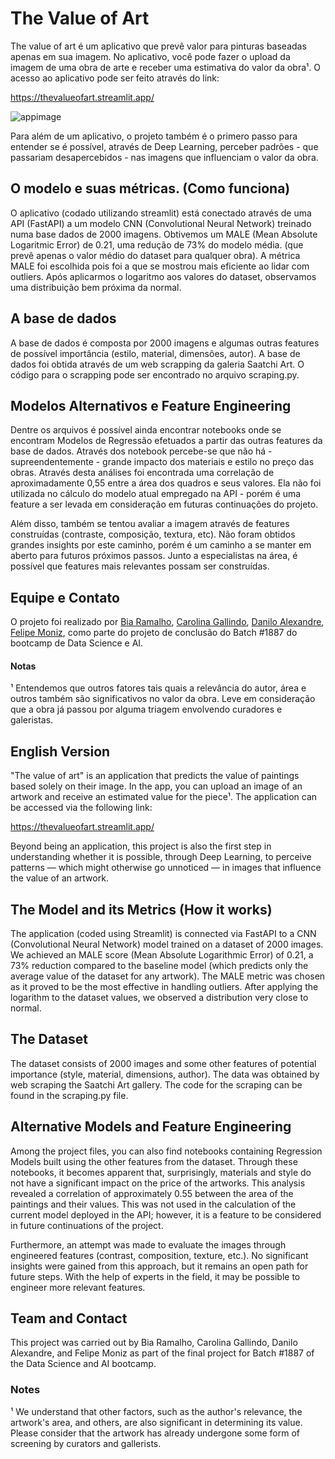 # The Value of Art

The value of art é um aplicativo que prevê valor para pinturas baseadas apenas em sua imagem. No aplicativo, você pode fazer o upload da imagem de uma obra de arte e receber uma estimativa do valor da obra¹. O acesso ao aplicativo pode ser feito através do link: 

https://thevalueofart.streamlit.app/

![appimage](https://github.com/eudansou/the_value_of_art/blob/master/images/appimage.jpg)

Para além de um aplicativo, o projeto também é o primero passo para entender se é possível, através de Deep Learning, perceber padrões - que passariam desapercebidos - nas imagens que influenciam o valor da obra.

## O modelo e suas métricas. (Como funciona)

O aplicativo (codado utilizando streamlit) está conectado através de uma API (FastAPI) a um modelo CNN (Convolutional Neural Network) treinado numa base dados de 2000 imagens. Obtivemos um MALE (Mean Absolute Logaritmic Error) de 0.21, uma redução de 73% do modelo média. (que prevê apenas o valor médio do dataset para qualquer obra). A métrica MALE foi escolhida pois foi a que se mostrou mais eficiente ao lidar com outliers. Após aplicarmos o logaritmo aos valores do dataset, observamos uma distribuição bem próxima da normal.

## A base de dados

A base de dados é composta por 2000 imagens e algumas outras features de possível importância (estilo, material, dimensões, autor). A base de dados foi obtida através de um web scrapping da galeria Saatchi Art. O código para o scrapping pode ser encontrado no arquivo scraping.py. 

## Modelos Alternativos e Feature Engineering

Dentre os arquivos é possível ainda encontrar notebooks onde se encontram Modelos de Regressão efetuados a partir das outras features da base de dados. Através dos notebook percebe-se que não há - supreendentemente - grande impacto dos materiais e estilo no preço das obras. Através desta análises foi encontrada uma correlação de aproximadamente 0,55 entre a área dos quadros e seus valores. Ela não foi utilizada no cálculo do modelo atual empregado na API - porém é uma feature a ser levada em consideração em futuras continuações do projeto. 

Além disso, também se tentou avaliar a imagem através de features construídas (contraste, composição, textura, etc). Não foram obtidos grandes insights por este caminho, porém é um caminho a se manter em aberto para futuros próximos passos. Junto a especialistas na área, é possível que features mais relevantes possam ser construídas.

## Equipe e Contato

O projeto foi realizado por [Bia Ramalho](https://github.com/Biarsl), [Carolina Gallindo](https://github.com/carolgallin), [Danilo Alexandre](https://github.com/eudansou), [Felipe Moniz](https://github.com/FelipeMoniz), como parte do projeto de conclusão do Batch #1887 do bootcamp de Data Science e AI.

#### Notas
¹ Entendemos que outros fatores tais quais a relevância do autor, área e outros também são significativos no valor da obra. Leve em consideração que a obra já passou por alguma triagem envolvendo curadores e galeristas. 

## English Version

"The value of art" is an application that predicts the value of paintings based solely on their image. In the app, you can upload an image of an artwork and receive an estimated value for the piece¹. The application can be accessed via the following link:

https://thevalueofart.streamlit.app/

Beyond being an application, this project is also the first step in understanding whether it is possible, through Deep Learning, to perceive patterns — which might otherwise go unnoticed — in images that influence the value of an artwork.

## The Model and its Metrics (How it works)
The application (coded using Streamlit) is connected via FastAPI to a CNN (Convolutional Neural Network) model trained on a dataset of 2000 images. We achieved an MALE score (Mean Absolute Logarithmic Error) of 0.21, a 73% reduction compared to the baseline model (which predicts only the average value of the dataset for any artwork). The MALE metric was chosen as it proved to be the most effective in handling outliers. After applying the logarithm to the dataset values, we observed a distribution very close to normal.

## The Dataset
The dataset consists of 2000 images and some other features of potential importance (style, material, dimensions, author). The data was obtained by web scraping the Saatchi Art gallery. The code for the scraping can be found in the scraping.py file.

## Alternative Models and Feature Engineering
Among the project files, you can also find notebooks containing Regression Models built using the other features from the dataset. Through these notebooks, it becomes apparent that, surprisingly, materials and style do not have a significant impact on the price of the artworks. This analysis revealed a correlation of approximately 0.55 between the area of the paintings and their values. This was not used in the calculation of the current model deployed in the API; however, it is a feature to be considered in future continuations of the project.

Furthermore, an attempt was made to evaluate the images through engineered features (contrast, composition, texture, etc.). No significant insights were gained from this approach, but it remains an open path for future steps. With the help of experts in the field, it may be possible to engineer more relevant features.

## Team and Contact
This project was carried out by Bia Ramalho, Carolina Gallindo, Danilo Alexandre, and Felipe Moniz as part of the final project for Batch #1887 of the Data Science and AI bootcamp.

### Notes
¹ We understand that other factors, such as the author's relevance, the artwork's area, and others, are also significant in determining its value. Please consider that the artwork has already undergone some form of screening by curators and gallerists.
